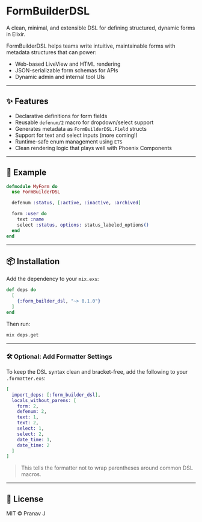 # FormBuilderDSL

A clean, minimal, and extensible DSL for defining structured, dynamic forms in Elixir.

FormBuilderDSL helps teams write intuitive, maintainable forms with metadata structures that can power:

- Web-based LiveView and HTML rendering
- JSON-serializable form schemas for APIs
- Dynamic admin and internal tool UIs

---

## ✨ Features

- Declarative definitions for form fields
- Reusable `defenum/2` macro for dropdown/select support
- Generates metadata as `FormBuilderDSL.Field` structs
- Support for text and select inputs (more coming!)
- Runtime-safe enum management using `ETS`
- Clean rendering logic that plays well with Phoenix Components

---

## 🧪 Example

```elixir
defmodule MyForm do
  use FormBuilderDSL

  defenum :status, [:active, :inactive, :archived]

  form :user do
    text :name
    select :status, options: status_labeled_options()
  end
end
```

---

## 📦 Installation

Add the dependency to your `mix.exs`:

```elixir
def deps do
  [
    {:form_builder_dsl, "~> 0.1.0"}
  ]
end
```

Then run:

```bash
mix deps.get
```

---

### 🛠 Optional: Add Formatter Settings

To keep the DSL syntax clean and bracket-free, add the following to your `.formatter.exs`:

```elixir
[
  import_deps: [:form_builder_dsl],
  locals_without_parens: [
    form: 2,
    defenum: 2,
    text: 1,
    text: 2,
    select: 1,
    select: 2,
    date_time: 1,
    date_time: 2
  ]
]
```

> This tells the formatter not to wrap parentheses around common DSL macros.

---

## 📄 License

MIT © Pranav J